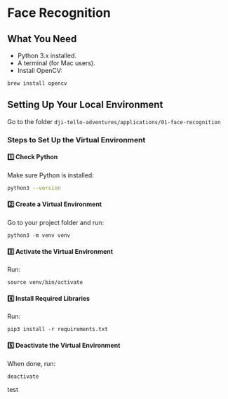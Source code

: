 # Face Recognition

## What You Need
- Python 3.x installed.
- A terminal (for Mac users).
- Install OpenCV:
```
brew install opencv
```

## Setting Up Your Local Environment

Go to the folder `dji-tello-adventures/applications/01-face-recognition`

### Steps to Set Up the Virtual Environment

#### 1️⃣ **Check Python**
Make sure Python is installed:
```bash
python3 --version
```

#### 2️⃣ Create a Virtual Environment
Go to your project folder and run:
```
python3 -m venv venv
```

#### 3️⃣ Activate the Virtual Environment
Run:
```
source venv/bin/activate
```

#### 4️⃣ Install Required Libraries
Run:
```
pip3 install -r requirements.txt
```

#### 5️⃣ Deactivate the Virtual Environment
When done, run:
```
deactivate
```
test
